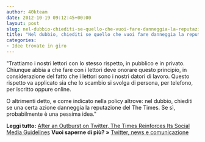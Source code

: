 ```yaml
---
author: 40kteam
date: 2012-10-19 09:12:45+00:00
layout: post
slug: nel-dubbio-chiediti-se-quello-che-vuoi-fare-danneggia-la-reputazione-della-testata-per-cui-scrivi
title: "Nel dubbio, chiediti se quello che vuoi fare danneggia la reputazione della testata per cui scrivi"
categories:
- Idee trovate in giro
---
```


"Trattiamo i nostri lettori con lo stesso rispetto, in pubblico e in privato. Chiunque abbia a che fare con i lettori deve onorare questo principio, in considerazione del fatto che i lettori sono i nostri datori di lavoro. Questo rispetto va applicato sia che lo scambio si svolga di persona, per telefono, per iscritto oppure online.

O altrimenti detto, e come indicato nella policy altrove: nel dubbio, chiediti se una certa azione danneggia la reputazione del The Times. Se sì, probabilmente è una pessima idea."

**Leggi tutto:** [After an Outburst on Twitter, The Times Reinforces Its Social Media Guidelines](http://publiceditor.blogs.nytimes.com/2012/10/17/after-an-outburst-on-twitter-the-times-reinforces-its-social-media-guidelines/)
**Vuoi saperne di più? »** [Twitter, news e comunicazione](http://40k.it/twitter-news-e-comunicazione/)
